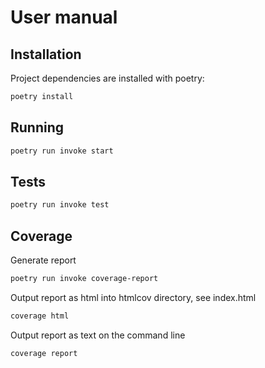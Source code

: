 # User manual

## Installation

Project dependencies are installed with poetry:

```bash
poetry install
```

## Running
```bash
poetry run invoke start
```
## Tests
```bash
poetry run invoke test
```
## Coverage
Generate report
```bash
poetry run invoke coverage-report
```
Output report as html into htmlcov directory, see index.html
```bash
coverage html
```
Output report as text on the command line
```bash
coverage report
```